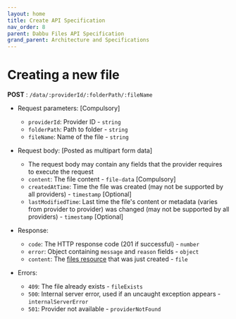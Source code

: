 ```yaml
---
layout: home
title: Create API Specification
nav_order: 8
parent: Dabbu Files API Specification
grand_parent: Architecture and Specifications
---
```


# Creating a new file

**POST** : `/data/:providerId/:folderPath/:fileName`

- Request parameters: [Compulsory]

  - `providerId`: Provider ID - `string`
  - `folderPath`: Path to folder - `string`
  - `fileName`: Name of the file - `string`

- Request body: [Posted as multipart form data]

  - The request body may contain any fields that the provider requires to execute the request
  - `content`: The file content - `file-data` [Compulsory]
  - `createdAtTime`: Time the file was created (may not be supported by all providers) - `timestamp` [Optional]
  - `lastModifiedTime`: Last time the file's content or metadata (varies from provider to provider) was changed (may not be supported by all providers) - `timestamp` [Optional]

- Response:

  - `code`: The HTTP response code (201 if successful) - `number`
  - `error`: Object containing `message` and `reason` fields - `object`
  - `content`: The [files resource](/schema/files_resource.schema.json) that was just created - `file`

- Errors:
  - `409`: The file already exists - `fileExists`
  - `500`: Internal server error, used if an uncaught exception appears - `internalServerError`
  - `501`: Provider not available - `providerNotFound`
